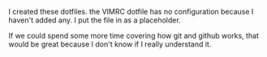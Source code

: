 I created these dotfiles. the VIMRC dotfile has no configuration because I haven't added any. I put the file in as a placeholder. 

If we could spend some more time covering how git and github works, that would be great because I don't know if I really understand it.

